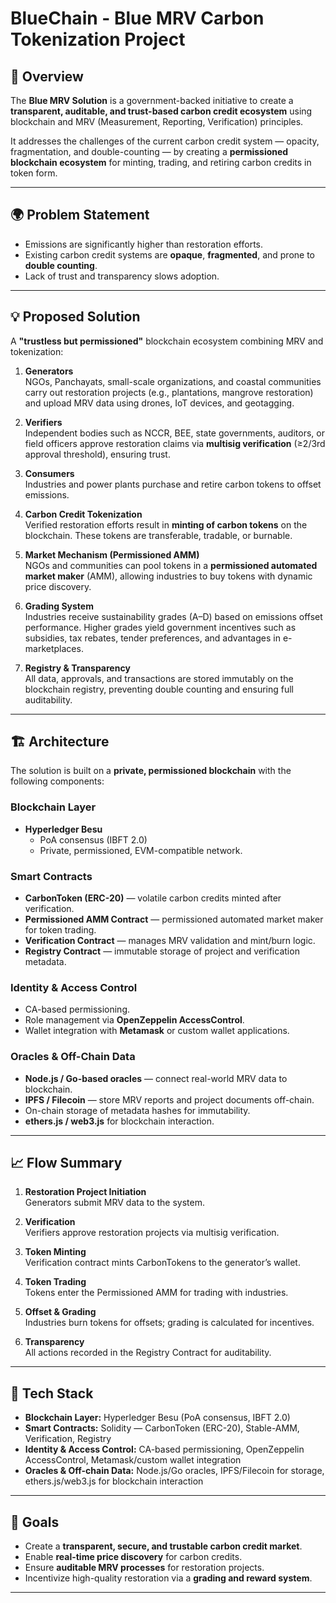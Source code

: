 # BlueChain - Blue MRV Carbon Tokenization Project

## 📖 Overview

The **Blue MRV Solution** is a government-backed initiative to create a **transparent, auditable, and trust-based carbon credit ecosystem** using blockchain and MRV (Measurement, Reporting, Verification) principles.  

It addresses the challenges of the current carbon credit system — opacity, fragmentation, and double-counting — by creating a **permissioned blockchain ecosystem** for minting, trading, and retiring carbon credits in token form.

---

## 🌍 Problem Statement

- Emissions are significantly higher than restoration efforts.  
- Existing carbon credit systems are **opaque**, **fragmented**, and prone to **double counting**.  
- Lack of trust and transparency slows adoption.  

---

## 💡 Proposed Solution

A **"trustless but permissioned"** blockchain ecosystem combining MRV and tokenization:

1. **Generators**  
   NGOs, Panchayats, small-scale organizations, and coastal communities carry out restoration projects (e.g., plantations, mangrove restoration) and upload MRV data using drones, IoT devices, and geotagging.

2. **Verifiers**  
   Independent bodies such as NCCR, BEE, state governments, auditors, or field officers approve restoration claims via **multisig verification** (≥2/3rd approval threshold), ensuring trust.

3. **Consumers**  
   Industries and power plants purchase and retire carbon tokens to offset emissions.

4. **Carbon Credit Tokenization**  
   Verified restoration efforts result in **minting of carbon tokens** on the blockchain. These tokens are transferable, tradable, or burnable.

5. **Market Mechanism (Permissioned AMM)**  
   NGOs and communities can pool tokens in a **permissioned automated market maker** (AMM), allowing industries to buy tokens with dynamic price discovery.

6. **Grading System**  
   Industries receive sustainability grades (A–D) based on emissions offset performance. Higher grades yield government incentives such as subsidies, tax rebates, tender preferences, and advantages in e-marketplaces.

7. **Registry & Transparency**  
   All data, approvals, and transactions are stored immutably on the blockchain registry, preventing double counting and ensuring full auditability.

---

## 🏗 Architecture

The solution is built on a **private, permissioned blockchain** with the following components:

### **Blockchain Layer**
- **Hyperledger Besu**  
  - PoA consensus (IBFT 2.0)  
  - Private, permissioned, EVM-compatible network.

### **Smart Contracts**
- **CarbonToken (ERC-20)** — volatile carbon credits minted after verification.  
- **Permissioned AMM Contract** — permissioned automated market maker for token trading.  
- **Verification Contract** — manages MRV validation and mint/burn logic.  
- **Registry Contract** — immutable storage of project and verification metadata.

### **Identity & Access Control**
- CA-based permissioning.  
- Role management via **OpenZeppelin AccessControl**.  
- Wallet integration with **Metamask** or custom wallet applications.

### **Oracles & Off-Chain Data**
- **Node.js / Go-based oracles** — connect real-world MRV data to blockchain.  
- **IPFS / Filecoin** — store MRV reports and project documents off-chain.  
- On-chain storage of metadata hashes for immutability.  
- **ethers.js / web3.js** for blockchain interaction.

---

## 📈 Flow Summary

1. **Restoration Project Initiation**  
   Generators submit MRV data to the system.

2. **Verification**  
   Verifiers approve restoration projects via multisig verification.

3. **Token Minting**  
   Verification contract mints CarbonTokens to the generator’s wallet.

4. **Token Trading**  
   Tokens enter the Permissioned AMM for trading with industries.

5. **Offset & Grading**  
   Industries burn tokens for offsets; grading is calculated for incentives.

6. **Transparency**  
   All actions recorded in the Registry Contract for auditability.

---

## 🔧 Tech Stack

- **Blockchain Layer:** Hyperledger Besu (PoA consensus, IBFT 2.0)  
- **Smart Contracts:** Solidity — CarbonToken (ERC-20), Stable-AMM, Verification, Registry  
- **Identity & Access Control:** CA-based permissioning, OpenZeppelin AccessControl, Metamask/custom wallet integration  
- **Oracles & Off-chain Data:** Node.js/Go oracles, IPFS/Filecoin for storage, ethers.js/web3.js for blockchain interaction  

---

## 🎯 Goals

- Create a **transparent, secure, and trustable carbon credit market**.  
- Enable **real-time price discovery** for carbon credits.  
- Ensure **auditable MRV processes** for restoration projects.  
- Incentivize high-quality restoration via a **grading and reward system**.

---

